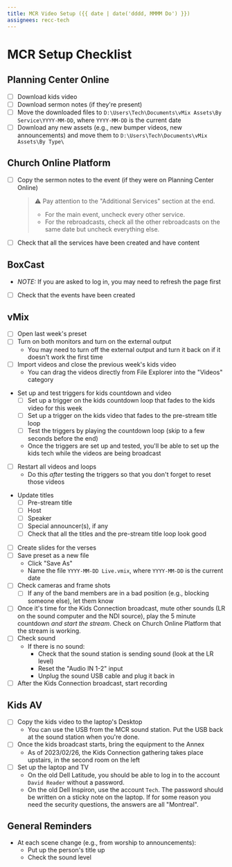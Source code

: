 ```yaml
---
title: MCR Video Setup ({{ date | date('dddd, MMMM Do') }})
assignees: recc-tech
---
```


# MCR Setup Checklist

## Planning Center Online
- [ ] Download kids video
- [ ] Download sermon notes (if they're present)
- [ ] Move the downloaded files to `D:\Users\Tech\Documents\vMix Assets\By Service\YYYY-MM-DD`, where `YYYY-MM-DD` is the current date
- [ ] Download any new assets (e.g., new bumper videos, new announcements) and move them to `D:\Users\Tech\Documents\vMix Assets\By Type\`

## Church Online Platform
- [ ] Copy the sermon notes to the event (if they were on Planning Center Online)
    > :warning: Pay attention to the "Additional Services" section at the end.
    > - For the main event, uncheck every other service.
    > - For the rebroadcasts, check all the other rebroadcasts on the same date but uncheck everything else.
- [ ] Check that all the services have been created and have content

## BoxCast
- _NOTE:_ If you are asked to log in, you may need to refresh the page first
- [ ] Check that the events have been created

## vMix
- [ ] Open last week's preset
- [ ] Turn on both monitors and turn on the external output
    - You may need to turn off the external output and turn it back on if it doesn't work the first time
- [ ] Import videos and close the previous week's kids video
    - You can drag the videos directly from File Explorer into the "Videos" category
- Set up and test triggers for kids countdown and video
    - [ ] Set up a trigger on the kids countdown loop that fades to the kids video for this week
    - [ ] Set up a trigger on the kids video that fades to the pre-stream title loop
    - [ ] Test the triggers by playing the countdown loop (skip to a few seconds before the end)
    - Once the triggers are set up and tested, you'll be able to set up the kids tech while the videos are being broadcast
- [ ] Restart all videos and loops
    - Do this _after_ testing the triggers so that you don't forget to reset those videos
- Update titles
    - [ ] Pre-stream title
    - [ ] Host
    - [ ] Speaker
    - [ ] Special announcer(s), if any
    - [ ] Check that all the titles and the pre-stream title loop look good
- [ ] Create slides for the verses
- [ ] Save preset as a new file
    - Click "Save As"
    - Name the file `YYYY-MM-DD Live.vmix`, where `YYYY-MM-DD` is the current date
- [ ] Check cameras and frame shots
    - [ ] If any of the band members are in a bad position (e.g., blocking someone else), let them know
- [ ] Once it's time for the Kids Connection broadcast, mute other sounds (LR on the sound computer and the NDI source), play the 5 minute countdown _and start the stream_. Check on Church Online Platform that the stream is working.
- [ ] Check sound
    - If there is no sound:
        - Check that the sound station is sending sound (look at the LR level)
        - Reset the "Audio IN 1-2" input
        - Unplug the sound USB cable and plug it back in
- [ ] After the Kids Connection broadcast, start recording

## Kids AV
- [ ] Copy the kids video to the laptop's Desktop
    - You can use the USB from the MCR sound station. Put the USB back at the sound station when you're done.
- [ ] Once the kids broadcast starts, bring the equipment to the Annex
    - As of 2023/02/26, the Kids Connection gathering takes place upstairs, in the second room on the left
- [ ] Set up the laptop and TV
    - On the old Dell Latitude, you should be able to log in to the account `David Reader` without a password.
    - On the old Dell Inspiron, use the account `Tech`. The password should be written on a sticky note on the laptop. If for some reason you need the security questions, the answers are all "Montreal".

## General Reminders
- At each scene change (e.g., from worship to announcements):
    - Put up the person's title up
    - Check the sound level
